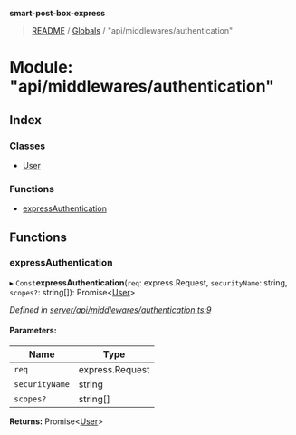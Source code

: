 **smart-post-box-express**

> [README](../README.md) / [Globals](../globals.md) / "api/middlewares/authentication"

# Module: "api/middlewares/authentication"

## Index

### Classes

* [User](../classes/_api_middlewares_authentication_.user.md)

### Functions

* [expressAuthentication](_api_middlewares_authentication_.md#expressauthentication)

## Functions

### expressAuthentication

▸ `Const`**expressAuthentication**(`req`: express.Request, `securityName`: string, `scopes?`: string[]): Promise\<[User](../classes/_api_middlewares_authentication_.user.md)>

*Defined in [server/api/middlewares/authentication.ts:9](https://github.com/waricoma/cow-stack/blob/eeb25f2/express/server/api/middlewares/authentication.ts#L9)*

#### Parameters:

Name | Type |
------ | ------ |
`req` | express.Request |
`securityName` | string |
`scopes?` | string[] |

**Returns:** Promise\<[User](../classes/_api_middlewares_authentication_.user.md)>
